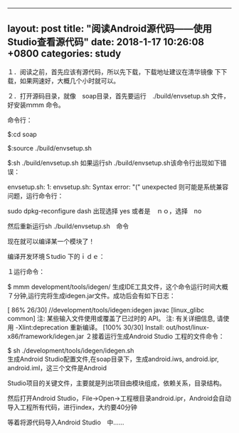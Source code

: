 
---
layout: post
title:  "阅读Android源代码——使用Studio查看源代码"
date:  2018-1-17 10:26:08 +0800
categories: study
---
１．阅读之前，首先应该有源代码，所以先下载，下载地址建议在清华镜像 下下载，如果网速好，大概几个小时就可以。

２．打开源码目录，就像　soap目录，首先要运行　./build/envsetup.sh 文件，好安装ｍｍm 命令。

命令行：

$:cd soap

$:source  ./build/envsetup.sh

$:sh  ./build/envsetup.sh
如果运行sh  ./build/envsetup.sh该命令行出现如下错误：

envsetup.sh: 1: envsetup.sh: Syntax error: "(" unexpected
则可能是系统兼容问题，运行命令行：

sudo dpkg-reconfigure dash
出现选择 yes 或者是　ｎｏ，选择　no

然后重新运行sh  ./build/envsetup.sh　命令

现在就可以编译某一个模块了！



编译开发环境Ｓtudio 下的ｉｄｅ：

１运行命令：

$ mmm development/tools/idegen/ 
生成IDE工具文件，这个命令运行时间大概７分钟,运行完将生成idegen.jar文件。成功后会有如下日志：

[ 86% 26/30] //development/tools/idegen:idegen javac [linux_glibc common] 注: 某些输入文件使用或覆盖了已过时的 API。 注: 有关详细信息, 请使用 -Xlint:deprecation 重新编译。 [100% 30/30] Install: out/host/linux-x86/framework/idegen.jar
２接着运行生成Android Studio 工程的文件命令：

$ sh ./development/tools/idegen/idegen.sh  
生成Android Studio配置文件,在soap目录下，生成android.iws, android.ipr, android.iml，这三个文件是Android

Studio项目的关键文件，主要就是列出项目由模块组成，依赖关系，目录结构。

然后打开Android Studio，File->Open->工程根目录android.ipr，Android会自动导入工程所有代码，进行index，大约要40分钟

等着将源代码导入Android Studio　中……
